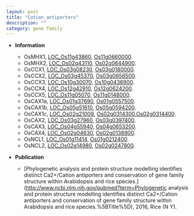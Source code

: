 ```yaml
---
layout: post
title: "Cation_antiporters"
description: ""
category: gene family
---
```


* **Information**  
    + OsMHX1, [LOC_Os11g43860](http://rice.uga.edu/cgi-bin/ORF_infopage.cgi?orf=LOC_Os11g43860), [Os11g0660000](http://rapdb.dna.affrc.go.jp/viewer/gbrowse_details/irgsp1?name=Os11g0660000).
    + OsMHX2, [LOC_Os02g43110](http://rice.uga.edu/cgi-bin/ORF_infopage.cgi?orf=LOC_Os02g43110), [Os02g0644900](http://rapdb.dna.affrc.go.jp/viewer/gbrowse_details/irgsp1?name=Os02g0644900).
    + OsCCX1, [LOC_Os03g08230](http://rice.uga.edu/cgi-bin/ORF_infopage.cgi?orf=LOC_Os03g08230), [Os03g0180000](http://rapdb.dna.affrc.go.jp/viewer/gbrowse_details/irgsp1?name=Os03g0180000).
    + OsCCX2, [LOC_Os03g45370](http://rice.uga.edu/cgi-bin/ORF_infopage.cgi?orf=LOC_Os03g45370), [Os03g0656500](http://rapdb.dna.affrc.go.jp/viewer/gbrowse_details/irgsp1?name=Os03g0656500).
    + OsCCX3, [LOC_Os10g30070](http://rice.uga.edu/cgi-bin/ORF_infopage.cgi?orf=LOC_Os10g30070), [Os10g0436900](http://rapdb.dna.affrc.go.jp/viewer/gbrowse_details/irgsp1?name=Os10g0436900).
    + OsCCX4, [LOC_Os12g42910](http://rice.uga.edu/cgi-bin/ORF_infopage.cgi?orf=LOC_Os12g42910), [Os12g0624200](http://rapdb.dna.affrc.go.jp/viewer/gbrowse_details/irgsp1?name=Os12g0624200).
    + OsCCX5, [LOC_Os11g05070](http://rice.uga.edu/cgi-bin/ORF_infopage.cgi?orf=LOC_Os11g05070), [Os11g0148000](http://rapdb.dna.affrc.go.jp/viewer/gbrowse_details/irgsp1?name=Os11g0148000).
    + OsCAX1a, [LOC_Os01g37690](http://rice.uga.edu/cgi-bin/ORF_infopage.cgi?orf=LOC_Os01g37690), [Os01g0557500](http://rapdb.dna.affrc.go.jp/viewer/gbrowse_details/irgsp1?name=Os01g0557500).
    + OsCAX1b, [LOC_Os05g51610](http://rice.uga.edu/cgi-bin/ORF_infopage.cgi?orf=LOC_Os05g51610), [Os05g0594200](http://rapdb.dna.affrc.go.jp/viewer/gbrowse_details/irgsp1?name=Os05g0594200).
    + OsCAX1c, [LOC_Os02g21009](http://rice.uga.edu/cgi-bin/ORF_infopage.cgi?orf=LOC_Os02g21009), [Os02g0314300](http://rapdb.dna.affrc.go.jp/viewer/gbrowse_details/irgsp1?name=Os02g0314300),[Os02g0314400](http://rapdb.dna.affrc.go.jp/viewer/gbrowse_details/irgsp1?name=Os02g0314400).
    + OsCAX2, [LOC_Os03g27960](http://rice.uga.edu/cgi-bin/ORF_infopage.cgi?orf=LOC_Os03g27960), [Os03g0397400](http://rapdb.dna.affrc.go.jp/viewer/gbrowse_details/irgsp1?name=Os03g0397400).
    + OsCAX3, [LOC_Os04g55940](http://rice.uga.edu/cgi-bin/ORF_infopage.cgi?orf=LOC_Os04g55940), [Os04g0653200](http://rapdb.dna.affrc.go.jp/viewer/gbrowse_details/irgsp1?name=Os04g0653200).
    + OsCAX4, [LOC_Os02g04630](http://rice.uga.edu/cgi-bin/ORF_infopage.cgi?orf=LOC_Os02g04630), [Os02g0138900](http://rapdb.dna.affrc.go.jp/viewer/gbrowse_details/irgsp1?name=Os02g0138900).
    + OsNCL1, [LOC_Os01g11414](http://rice.uga.edu/cgi-bin/ORF_infopage.cgi?orf=LOC_Os01g11414), [Os01g0212400](http://rapdb.dna.affrc.go.jp/viewer/gbrowse_details/irgsp1?name=Os01g0212400).
    + OsNCL2, [LOC_Os02g14980](http://rice.uga.edu/cgi-bin/ORF_infopage.cgi?orf=LOC_Os02g14980), [Os02g0247800](http://rapdb.dna.affrc.go.jp/viewer/gbrowse_details/irgsp1?name=Os02g0247800).

* **Publication**  
    + [Phylogenetic analysis and protein structure modelling identifies distinct Ca2+/Cation antiporters and conservation of gene family structure within Arabidopsis and rice species.](http://www.ncbi.nlm.nih.gov/pubmed?term=Phylogenetic analysis and protein structure modelling identifies distinct Ca2+/Cation antiporters and conservation of gene family structure within Arabidopsis and rice species.%5BTitle%5D), 2016, Rice (N Y).


